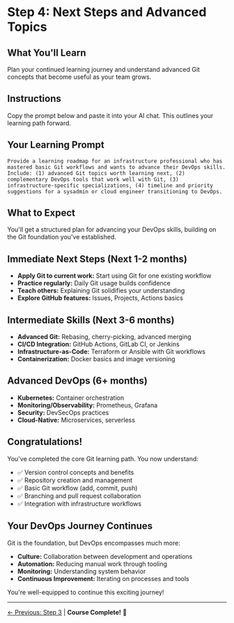 # Step 4: Next Steps and Advanced Topics

## What You'll Learn
Plan your continued learning journey and understand advanced Git concepts that become useful as your team grows.

## Instructions
Copy the prompt below and paste it into your AI chat. This outlines your learning path forward.

## Your Learning Prompt

```
Provide a learning roadmap for an infrastructure professional who has mastered basic Git workflows and wants to advance their DevOps skills. Include: (1) advanced Git topics worth learning next, (2) complementary DevOps tools that work well with Git, (3) infrastructure-specific specializations, (4) timeline and priority suggestions for a sysadmin or cloud engineer transitioning to DevOps.
```

## What to Expect
You'll get a structured plan for advancing your DevOps skills, building on the Git foundation you've established.

## Immediate Next Steps (Next 1-2 months)
- **Apply Git to current work:** Start using Git for one existing workflow
- **Practice regularly:** Daily Git usage builds confidence
- **Teach others:** Explaining Git solidifies your understanding
- **Explore GitHub features:** Issues, Projects, Actions basics

## Intermediate Skills (Next 3-6 months)
- **Advanced Git:** Rebasing, cherry-picking, advanced merging
- **CI/CD Integration:** GitHub Actions, GitLab CI, or Jenkins
- **Infrastructure-as-Code:** Terraform or Ansible with Git workflows
- **Containerization:** Docker basics and image versioning

## Advanced DevOps (6+ months)
- **Kubernetes:** Container orchestration
- **Monitoring/Observability:** Prometheus, Grafana
- **Security:** DevSecOps practices
- **Cloud-Native:** Microservices, serverless

## Congratulations!
You've completed the core Git learning path. You now understand:
- ✅ Version control concepts and benefits
- ✅ Repository creation and management
- ✅ Basic Git workflow (add, commit, push)
- ✅ Branching and pull request collaboration
- ✅ Integration with infrastructure workflows

## Your DevOps Journey Continues
Git is the foundation, but DevOps encompasses much more:
- **Culture:** Collaboration between development and operations
- **Automation:** Reducing manual work through tooling
- **Monitoring:** Understanding system behavior
- **Continuous Improvement:** Iterating on processes and tools

You're well-equipped to continue this exciting journey!

---
[← Previous: Step 3](./step-3-troubleshooting.md) | **Course Complete!** 🎉
